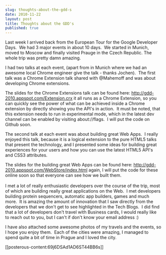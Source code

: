 ```yaml
---
slug: thoughts-about-the-gdd-s
date: 2010-11-22
layout: post
title: Thoughts about the GDD's
published: true
---
```

Last week I arrived back from the European Tour for the Google Developer Days.  We had 3 major events in about 10 days.  We started in Munich, moved to Moscow and finally visited Prauge in the Czech Republic. The whole trip was pretty damn amazing.<p /><div>I had two talks at each event, (apart from in Munich where we had an awesome local Chrome engineer give the talk - thanks Jochen).  The first talk was a Chrome Extension talk shared with @Mahemoff and was about developing Chrome extensions.</div> <p /><div>The slides for the Chrome Extensions talk can be found here: <a href="http://gdd-2010.appspot.com/Extension.crx">http://gdd-2010.appspot.com/Extension.crx</a> it all runs as a Chrome Extension, so you can quickly see the power of what can be achieved inside a Chrome extension by directly showing you the API&#39;s in action.  It must be noted, that this extension needs to run in experimental mode, which in the latest dev channel can be enabled by visiting about://flags.  I will put the code on Github soon.</div> <p /><div>The second talk at each event was about building great Web Apps.  I really enjoyed this talk, because it is a logical extension to the pure HTML5 talks that present the technology, and I presented some ideas for building great experiences for your users and how you can use the latest HTML5 API&#39;s and CSS3 attributes.</div> <p /><div>The slides for the building great Web Apps can be found here: <a href="http://gdd-2010.appspot.com/WebStore/index.html">http://gdd-2010.appspot.com/WebStore/index.html</a> again, I will put the code for these online soon so that everyone can see how we built them.</div> <div><br /><div>I met a lot of really enthusiastic developers over the course of the trip, most of which are building really great applications on the Web.  I met developers building protein sequencers, automatic app builders, games and much more.  It is amazing the amount of innovation that I saw directly from the developers that we don&#39;t get to see highlighted in the Tech Blogs.  I did find that a lot of developers don&#39;t travel with Business cards, I would really like to reach out to you, but I can&#39;t if don&#39;t know your email address :)</div> </div><p /><div>I have also attached some awesome photos of my travels and the events, so I hope you enjoy them.  Each of the cities were amazing, I managed to spend quite a bit of time in Prague and I loved the city.</div> <p>[[posterous-content:69j6DSAd1AD6ST44BB6s]]</p>

